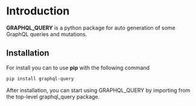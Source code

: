 # Introduction

**GRAPHQL_QUERY** is a python package for auto generation of some GraphQL queries and mutations.

## Installation

For install you can to use **pip** with the following command

```bash
pip install graphql-query
```

After installation, you can start using GRAPHQL_QUERY by importing from the top-level graphql_query package.
